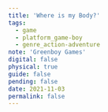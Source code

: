 ```yaml
---
title: 'Where is my Body?'
tags:
  - game
  - platform_game-boy
  - genre_action-adventure
note: 'Greenboy Games'
digital: false
physical: true
guide: false
pending: false
date: 2021-11-03
permalink: false
---
```

